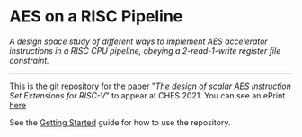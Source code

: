 
# AES on a RISC Pipeline

*A design space study of different ways to implement AES accelerator
 instructions in a RISC CPU pipeline, obeying a 2-read-1-write register
 file constraint.*

---

This is the git repository for the paper 
"*The design of scalar AES Instruction Set Extensions for RISC-V*"
to appear at CHES 2021.
You can see an ePrint [here](https://eprint.iacr.org/2020/930.pdf)

See the [Getting Started](docs/getting-started.adoc) guide for how
to use the repository.

